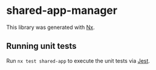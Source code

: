 # shared-app-manager

This library was generated with [Nx](https://nx.dev).

## Running unit tests

Run `nx test shared-app` to execute the unit tests via [Jest](https://jestjs.io).
